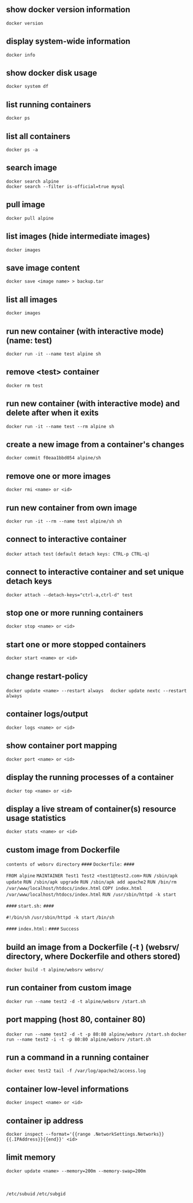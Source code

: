 
## show docker version information
`docker version`

## display system-wide information
`docker info`

## show docker disk usage
`docker system df`

## list running containers
`docker ps`

## list all containers
`docker ps -a`

## search image
`docker search alpine`  
`docker search --filter is-official=true mysql`

## pull image
`docker pull alpine`

## list images (hide intermediate images)
`docker images`

## save image content
`docker save <image name> > backup.tar`

## list all images
`docker images`

## run new container (with interactive mode) (name: test)
`docker run -it --name test alpine sh`

## remove \<test> container
`docker rm test`

## run new container (with interactive mode) and delete after when it exits
`docker run -it --name test --rm alpine sh`

## create a new image from a container's changes
`docker commit f0eaa1bbd054 alpine/sh`

## remove one or more images
`docker rmi <name> or <id>`

## run new container from own image
`docker run -it --rm --name test alpine/sh sh`

## connect to interactive container
`docker attach test`
`(default detach keys: CTRL-p CTRL-q)`

## connect to interactive container and set unique detach keys
`docker attach --detach-keys="ctrl-a,ctrl-d" test`

## stop one or more running containers
`docker stop <name> or <id>`

## start one or more stopped containers
`docker start <name> or <id>`

## change restart-policy
`docker update <name> --restart always  `
`docker update nextc --restart always`

## container logs/output
`docker logs <name> or <id>`

## show container port mapping
`docker port <name> or <id>`

## display the running processes of a container
`docker top <name> or <id>`

## display a live stream of container(s) resource usage statistics
`docker stats <name> or <id>`

## custom image from Dockerfile

`contents of websrv directory`
`####`
`Dockerfile:`
`####`

`FROM alpine`
`MAINTAINER Test1 Test2 <test1@test2.com>`
`RUN /sbin/apk update`
`RUN /sbin/apk upgrade`
`RUN /sbin/apk add apache2`
`RUN /bin/rm /var/www/localhost/htdocs/index.html`
`COPY index.html /var/www/localhost/htdocs/index.html`
`RUN /usr/sbin/httpd -k start`

`####`
`start.sh:`
`####`

`#!/bin/sh`
`/usr/sbin/httpd -k start`
`/bin/sh`

`####`
`index.html:`
`####`
`Success`

## build an image from a Dockerfile (-t <tag>) (websrv/ directory, where Dockerfile and others stored)
`docker build -t alpine/websrv websrv/`

## run container from custom image
`docker run --name test2 -d -t alpine/websrv /start.sh`

## port mapping (host 80, container 80)
`docker run --name test2 -d -t -p 80:80 alpine/websrv /start.sh`
`docker run --name test2 -i -t -p 80:80 alpine/websrv /start.sh`

## run a command in a running container
`docker exec test2 tail -f /var/log/apache2/access.log`

## container low-level informations
`docker inspect <name> or <id>`

## container ip address
`docker inspect --format='{{range .NetworkSettings.Networks}}{{.IPAddress}}{{end}}' <id>`

## limit memory 
`docker update <name> --memory=200m --memory-swap=200m`
  
` `
` `
  
`/etc/subuid`
`/etc/subgid`

